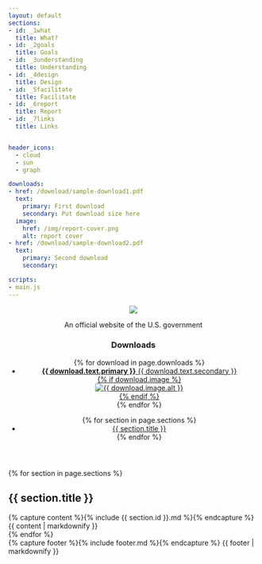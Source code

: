 ```yaml
---
layout: default
sections:
- id: _1what
  title: What?
- id: _2goals
  title: Goals
- id: _3understanding
  title: Understanding
- id: _4design
  title: Design
- id: _5facilitate
  title: Facilitate
- id: _6report
  title: Report
- id: _7links
  title: Links


header_icons:
  - cloud
  - sun
  - graph

downloads:
- href: /download/sample-download1.pdf
  text:
    primary: First download
    secondary: Put download size here
  image:
    href: /img/report-cover.png
    alt: report cover
- href: /download/sample-download2.pdf
  text:
    primary: Second download
    secondary:

scripts:
- main.js
---
```


<!-- - href: https://www.google.com
  text:
    primary: View the presentation
    secondary: Google Slides
  image:
    href: /img/report-cover.png
    alt: report cover -->

<header>

  <div class="flag-container">
    <a href="https://18f.gsa.gov">
      <img class="usa-flag" src="img/us_flag_large.png">
    </a>
    <p>An official website of the U.S. government</p>
  </div>

  <aside id="downloads">
    <h3>Downloads<span id="caret"></span></h3>
    <ul>
      {% for download in page.downloads %}
      <li>
        <a href="{{ download.href | prepend: site.baseurl }}">
          <div class="download-text">
            <strong>{{ download.text.primary }}</strong>
            <span>{{ download.text.secondary }}</span>
          </div>
          {% if download.image %}
          <div class="download-image">
            <img src="{{ download.image.href | prepend: site.baseurl }}" alt="{{ download.image.alt }}">
          </div>
          {% endif %}
        </a>
      </li>
      {% endfor %}
    </ul>
  </aside>

  <nav>
    <ul class="container">
    {% for section in page.sections %}
      <li><a href="#{{ section.id }}">{{ section.title }}</a></li>
    {% endfor %}
    </ul>
  </nav>

</header>

<main>
  {% for section in page.sections %}
  <section class="section" id="{{ section.id }}">
    <div class="container">
      <h1 data-img="https://s3.amazonaws.com/sitesusa/wp-content/uploads/sites/582/2015/03/678-x-387-US-Public-Participation-Playbook-cover-image-Group-of-World-People-s-Hands-Robert-Churchill-iStock-Thinkstock-480665457.jpg">{{ section.title }}</h1>
      {% capture content %}{% include {{ section.id }}.md %}{% endcapture %}
      {{ content | markdownify }}
    </div>
  </section>
  {% endfor %}
</main>

<footer>
  <div class="container">
    {% capture footer %}{% include footer.md %}{% endcapture %}
    {{ footer | markdownify }}
  </div>
</footer>
